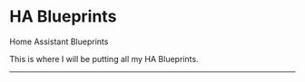 # HA Blueprints
Home Assistant Blueprints

This is where I will be putting all my HA Blueprints.
___
